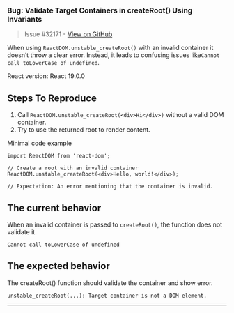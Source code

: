 ### Bug: Validate Target Containers in createRoot() Using Invariants

> Issue #32171 - [View on GitHub](https://github.com/facebook/react/issues/32171)

<!--
  Please provide a clear and concise description of what the bug is. Include
  screenshots if needed. Please test using the latest version of the relevant
  React packages to make sure your issue has not already been fixed.
-->
When using `ReactDOM.unstable_createRoot()` with an invalid container it doesn’t throw a clear error. Instead, it leads to confusing issues like`Cannot call toLowerCase of undefined`.

React version:
React 19.0.0
## Steps To Reproduce

1. Call `ReactDOM.unstable_createRoot(<div>Hi</div>)` without a valid DOM container.
2. Try to use the returned root to render content.

<!--
  Your bug will get fixed much faster if we can run your code and it doesn't
  have dependencies other than React. Issues without reproduction steps or
  code examples may be immediately closed as not actionable.
-->

<!--
  Please provide a CodeSandbox (https://codesandbox.io/s/new), a link to a
  repository on GitHub, or provide a minimal code example that reproduces the
  problem. You may provide a screenshot of the application if you think it is
  relevant to your bug report. Here are some tips for providing a minimal
  example: https://stackoverflow.com/help/mcve.
-->
Minimal code example
```
import ReactDOM from 'react-dom';

// Create a root with an invalid container
ReactDOM.unstable_createRoot(<div>Hello, world!</div>);

// Expectation: An error mentioning that the container is invalid.
```
## The current behavior
When an invalid container is passed to `createRoot()`, the function does not validate it. 
```
Cannot call toLowerCase of undefined
```
## The expected behavior
The createRoot() function should validate the container and show error.
```
unstable_createRoot(...): Target container is not a DOM element.
```



---

